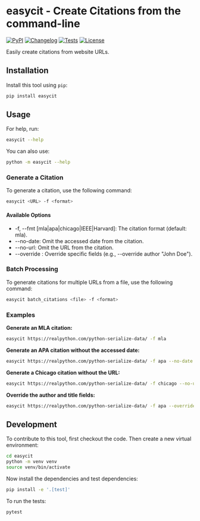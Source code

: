 # easycit - Create Citations from the command-line

[![PyPI](https://img.shields.io/pypi/v/easycit.svg)](https://pypi.org/project/easycit/)
[![Changelog](https://img.shields.io/github/v/release/Scarvy/easycit?include_prereleases&label=changelog)](https://github.com/Scarvy/easycit/releases)
[![Tests](https://github.com/Scarvy/easycit/actions/workflows/test.yml/badge.svg)](https://github.com/Scarvy/easycit/actions/workflows/test.yml)
[![License](https://img.shields.io/badge/license-Apache%202.0-blue.svg)](https://github.com/Scarvy/easycit/blob/master/LICENSE)

Easily create citations from website URLs.

## Installation

Install this tool using `pip`:
```bash
pip install easycit
```
## Usage

For help, run:
```bash
easycit --help
```
You can also use:
```bash
python -m easycit --help
```

### Generate a Citation

To generate a citation, use the following command:

```bash
easycit <URL> -f <format>
```

#### Available Options

* -f, --fmt [mla|apa|chicago|IEEE|Harvard]: The citation format (default: mla).
* --no-date: Omit the accessed date from the citation.
* --no-url: Omit the URL from the citation.
* --override <field> <value>: Override specific fields (e.g., --override author "John Doe").

### Batch Processing
To generate citations for multiple URLs from a file, use the following command:

```bash
easycit batch_citations <file> -f <format>
```

### Examples

**Generate an MLA citation:**

```bash
easycit https://realpython.com/python-serialize-data/ -f mla
```

**Generate an APA citation without the accessed date:**

```bash
easycit https://realpython.com/python-serialize-data/ -f apa --no-date
```

**Generate a Chicago citation without the URL:**

```bash
easycit https://realpython.com/python-serialize-data/ -f chicago --no-url
```

**Override the author and title fields:**

```bash
easycit https://realpython.com/python-serialize-data/ -f apa --override author "John Doe"
```

## Development

To contribute to this tool, first checkout the code. Then create a new virtual environment:
```bash
cd easycit
python -m venv venv
source venv/bin/activate
```
Now install the dependencies and test dependencies:
```bash
pip install -e '.[test]'
```
To run the tests:
```bash
pytest
```
